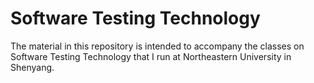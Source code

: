 # Software Testing Technology
The material in this repository is intended to accompany the classes on Software Testing Technology that I run at Northeastern University in Shenyang.
